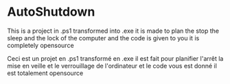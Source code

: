 # AutoShutdown
This is a project in .ps1 transformed into .exe it is made to plan the stop the sleep and the lock of the computer and the code is given to you it is completely opensource


Ceci est un projet en .ps1 transformé en .exe il est fait pour planifier l'arrêt la mise en veille et le verrouillage de l'ordinateur et le code vous est donné il est totalement opensource
